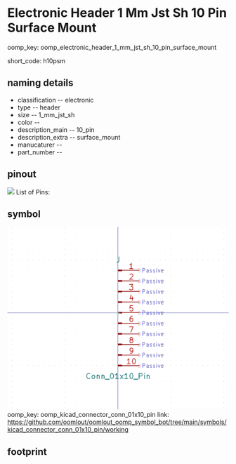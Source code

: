 # Electronic Header 1 Mm Jst Sh 10 Pin Surface Mount
oomp_key: oomp_electronic_header_1_mm_jst_sh_10_pin_surface_mount  

short_code: h10psm
## naming details
* classification -- electronic
* type -- header
* size -- 1_mm_jst_sh
* color -- 
* description_main -- 10_pin
* description_extra -- surface_mount
* manucaturer -- 
* part_number -- 
## pinout
![](working_pinout_600.png)
List of Pins:

## symbol

![](symbol/0/working/working_600.png)  
oomp_key: oomp_kicad_connector_conn_01x10_pin
link: https://github.com/oomlout/oomlout_oomp_symbol_bot/tree/main/symbols/kicad_connector_conn_01x10_pin/working


## footprint
